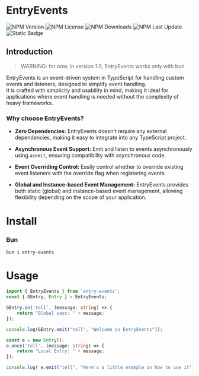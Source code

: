 # EntryEvents

![NPM Version](https://img.shields.io/npm/v/entry-events)
![NPM License](https://img.shields.io/npm/l/entry-events)
![NPM Downloads](https://img.shields.io/npm/dw/entry-events)
![NPM Last Update](https://img.shields.io/npm/last-update/entry-events)
![Static Badge](https://img.shields.io/badge/created_by-@Noel--Em-purple)

## Introduction

> WARNING: for now, in version 1.0, EntryEvents works only with bun

EntryEvents is an event-driven system in TypeScript for handling custom events and listeners, designed to simplify event handling.<br>
It is crafted with simplicity and usability in mind, making it ideal for applications where event handling is needed without the complexity of heavy frameworks.

### Why choose EntryEvents?

- **Zero Dependencies:** EntryEvents doesn’t require any external dependencies, making it easy to integrate into any TypeScript project.

- **Asynchronous Event Support:** Emit and listen to events asynchronously using ```asemit```, ensuring compatibility with asynchronous code.

- **Event Overriding Control:** Easily control whether to override existing event listeners with the override flag when registering events.

- **Global and Instance-based Event Management:** EntryEvents provides both static (global) and instance-based event management, allowing flexibility depending on the scope of your application.

# Install

### Bun
```bun i entry-events```

# Usage

```typescript
import { EntryEvents } from 'entry-events';
const { GEntry, Entry } = EntryEvents;

GEntry.on('tell', (message: string) => {
    return "Global says: " + message;
});

console.log(GEntry.emit("tell", "Welcome on EntryEvents"));

const e = new Entry();
e.once('tell', (message: string) => {
    return "Local Entry: " + message;
});

console.log( e.emit("tell", "Here's a little example on how to use it") );
```